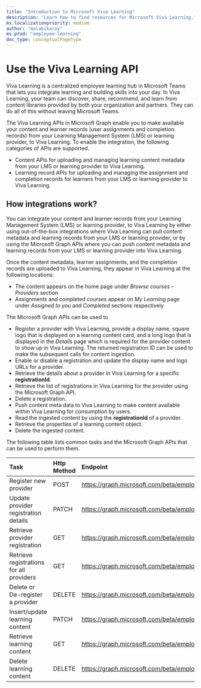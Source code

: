 ```yaml
---
title: "Introduction to Microsoft Viva Learning"
description: "Learn how to find resources for Microsoft Viva Learning."
ms.localizationpriority: medium
author: "malabikaroy"
ms.prod: "employee-learning"
doc_type: conceptualPageType
---
```


# Use the Viva Learning API
Viva Learning is a centralized employee learning hub in Microsoft Teams that lets you integrate learning and building skills into your day. In Viva Learning, your team can discover, share, recommend, and learn from content libraries provided by both your organization and partners. They can do all of this without leaving Microsoft Teams.

The Viva Learning APIs in Microsoft Graph enable you to make available your content and learner records (user assignments and completion records) from your Learning Management System (LMS) or learning provider, to Viva Learning. To enable the integration, the following categories of APIs are supported.

- Content APIs for uploading and managing learning content metadata from your LMS or learning provider to Viva Learning.
- Learning record APIs for uploading and managing the assignment and completion records for learners from your LMS or learning provider to Viva Learning.  


## How integrations work?

You can integrate your content and learner records from your Learning Management System (LMS) or learning provider, to Viva Learning by either using out-of-the-box integrations where Viva Learning can pull content metadata and learning records from your LMS or learning provider, or by using the Microsoft Graph APIs where you can push content metadata and learning records from your LMS or learning provider into Viva Learning.

Once the content metadata, learner assignments, and the completion records are uploaded to Viva Learning, they appear in Viva Learning at the following locations:

- The content appears on the home page under *Browse courses* – *Providers* section
- Assignments and completed courses appear on *My Learning* page under *Assigned to you* and *Completed* sections respectively

The Microsoft Graph APIs can be used to  
- Register a provider with Viva Learning, provide a display name, square logo that is displayed on a learning content card, and a long logo that is displayed in the *Details* page which is required for the provider content to show up in Viva Learning. The returned registration ID can be used to make the subsequent calls for content ingestion.
- Enable or disable a registration and update the display name  and logo URLs  for a provider.  
- Retrieve the details about a provider in Viva Learning for a specific **registrationId**.  
- Retrieve the list of registrations in Viva Learning for the provider using the Microsoft Graph API.
- Delete a registration.
- Push content meta data to Viva Learning to make content available within Viva Learning for consumption by users.  
- Read the ingested content by using the **registrationId** of a provider.  
- Retrieve the properties of a learning content object.
- Delete the ingested content.

The following table lists common tasks and the Microsoft Graph APIs that can be used to perform them.

| Task | Http Method |Endpoint |
|:-----|:-----|:-----|
|Register new provider                   | POST   |<https://graph.microsoft.com/beta/employeeExperience/LearningProviders> |
|Update provider registration details    | PATCH  |<https://graph.microsoft.com/beta/employeeExperience/LearningProviders/{id}>  |
|Retrieve provider registration          | GET    |<https://graph.microsoft.com/beta/employeeExperience/LearningProviders/{id}>   |
|Retrieve registrations for all providers| GET    |<https://graph.microsoft.com/beta/employeeExperience/LearningProviders>    |
|Delete or De-register a provider        | DELETE |<https://graph.microsoft.com/beta/employeeExperience/LearningProviders/{id}>    |
|Insert/update learning content| PATCH   |<https://graph.microsoft.com/beta/employeeExperience/learningProviders/{registrationId}/learningContents(externalId=’{externalId}’}>     |
|Retrieve learning content     | GET   |<https://graph.microsoft.com/beta/employeeExperience/learningProviders/{registrationId}/learningContents(externalId=’{externalId}’}>     |
|Delete learning content       | DELETE   |<https://graph.microsoft.com/beta/employeeExperience/learningProviders/{registrationId}/learningContents(externalId=’{externalId}’}>     |
